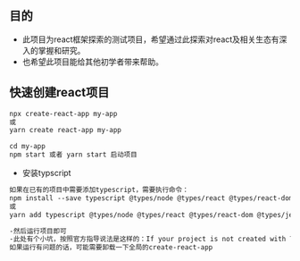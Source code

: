 ## 目的

* 此项目为react框架探索的测试项目，希望通过此探索对react及相关生态有深入的掌握和研究。
* 也希望此项目能给其他初学者带来帮助。

## 快速创建react项目
```html
npx create-react-app my-app
或
yarn create react-app my-app

cd my-app
npm start 或者 yarn start 启动项目
```
* 安装typscript
```html
如果在已有的项目中需要添加typescript，需要执行命令：
npm install --save typescript @types/node @types/react @types/react-dom @types/jest
或
yarn add typescript @types/node @types/react @types/react-dom @types/jest

-然后运行项目即可
-此处有个小坑，按照官方指导说法是这样的：If your project is not created with TypeScript enabled, npx may be using a cached version of create-react-app. Remove previously installed versions with npm uninstall -g create-react-app
如果运行有问题的话，可能需要卸载一下全局的create-react-app
```